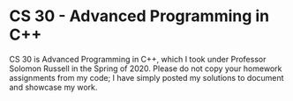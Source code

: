 # CS 30 - Advanced Programming in C++
CS 30 is Advanced Programming in C++, which I took under Professor Solomon Russell in the Spring of 2020. Please do not copy your homework assignments from my code; I have simply posted my solutions to document and showcase my work.


